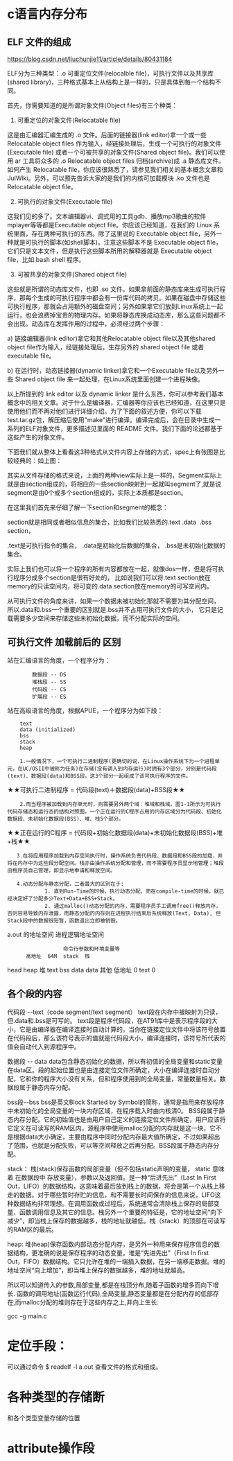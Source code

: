 # c语言内存分布


## ELF 文件的组成
https://blog.csdn.net/liuchunjie11/article/details/80431184

ELF分为三种类型：.o 可重定位文件(relocalble file)，可执行文件以及共享库(shared library)，三种格式基本上从结构上是一样的，只是具体到每一个结构不同。


首先，你需要知道的是所谓对象文件(Object files)有三个种类：

1) 可重定位的对象文件(Relocatable file)

这是由汇编器汇编生成的 .o 文件。后面的链接器(link editor)拿一个或一些 Relocatable object files 作为输入，经链接处理后，生成一个可执行的对象文件 (Executable file) 或者一个可被共享的对象文件(Shared object file)。我们可以使用 ar 工具将众多的 .o Relocatable object files 归档(archive)成 .a 静态库文件。如何产生 Relocatable file，你应该很熟悉了，请参见我们相关的基本概念文章和JulWiki。另外，可以预先告诉大家的是我们的内核可加载模块 .ko 文件也是 Relocatable object file。

2) 可执行的对象文件(Executable file)

这我们见的多了。文本编辑器vi、调式用的工具gdb、播放mp3歌曲的软件mplayer等等都是Executable object file。你应该已经知道，在我们的 Linux 系统里面，存在两种可执行的东西。除了这里说的 Executable object file，另外一种就是可执行的脚本(如shell脚本)。注意这些脚本不是 Executable object file，它们只是文本文件，但是执行这些脚本所用的解释器就是 Executable object file，比如 bash shell 程序。

3) 可被共享的对象文件(Shared object file)

这些就是所谓的动态库文件，也即 .so 文件。如果拿前面的静态库来生成可执行程序，那每个生成的可执行程序中都会有一份库代码的拷贝。如果在磁盘中存储这些可执行程序，那就会占用额外的磁盘空间；另外如果拿它们放到Linux系统上一起运行，也会浪费掉宝贵的物理内存。如果将静态库换成动态库，那么这些问题都不会出现。动态库在发挥作用的过程中，必须经过两个步骤：

a) 链接编辑器(link editor)拿它和其他Relocatable object file以及其他shared object file作为输入，经链接处理后，生存另外的 shared object file 或者 executable file。

b) 在运行时，动态链接器(dynamic linker)拿它和一个Executable file以及另外一些 Shared object file 来一起处理，在Linux系统里面创建一个进程映像。

以上所提到的 link editor 以及 dynamic linker 是什么东西，你可以参考我们基本概念中的相关文章。对于什么是编译器，汇编器等你应该也已经知道，在这里只是使用他们而不再对他们进行详细介绍。为了下面的叙述方便，你可以下载test.tar.gz包，解压缩后使用"make"进行编译。编译完成后，会在目录中生成一系列的ELF对象文件，更多描述见里面的 README 文件。我们下面的论述都基于这些产生的对象文件。


下面我们就从整体上看看这3种格式从文件内容上存储的方式，spec上有张图是比较经典的：如上图：

其实从文件存储的格式来说，上面的两种view实际上是一样的，Segment实际上就是由section组成的，将相应的一些section映射到一起就叫segment了,就是说segment是由0个或多个section组成的，实际上本质都是section。

在这里我们首先来仔细了解一下section和segment的概念：

section就是相同或者相似信息的集合，比如我们比较熟悉的.text .data  .bss section，

.text是可执行指令的集合，
.data是初始化后数据的集合，
.bss是未初始化数据的集合。

实际上我们也可以将一个程序的所有内容都放在一起，就像dos一样，但是将可执行程序分成多个section是很有好处的，
比如说我们可以将.text section放在memory的只读空间内，将可变的.data section放在memory的可写空间内。




从可执行文件的角度来讲，如果一个数据未被初始化那就不需要为其分配空间，
所以.data和.bss一个重要的区别就是.bss并不占用可执行文件的大小，
它只是记载需要多少空间来存储这些未初始化数据，而不分配实际的空间。


## 可执行文件 加载前后的 区别

站在汇编语言的角度，一个程序分为：

            数据段 -- DS
            堆栈段 -- SS
            代码段 -- CS
            扩展段 -- ES

站在高级语言的角度，根据APUE，一个程序分为如下段：

        text
        data (initialized)
        bss
        stack
        heap

        1.一般情况下，一个可执行二进制程序(更确切的说，在Linux操作系统下为一个进程单元，在UC/OSII中被称为任务)在存储(没有调入到内存运行)时拥有3个部分，分别是代码段(text)、数据段(data)和BSS段。这3个部分一起组成了该可执行程序的文件。

★★可执行二进制程序 = 代码段(text)＋数据段(data)+BSS段★★

        2.而当程序被加载到内存单元时，则需要另外两个域：堆域和栈域。图1-1所示为可执行代码存储态和运行态的结构对照图。一个正在运行的C程序占用的内存区域分为代码段、初始化数据段、未初始化数据段(BSS)、堆、栈5个部分。

★★正在运行的C程序 = 代码段+初始化数据段(data)+未初始化数据段(BSS)+堆+栈★★

       3.在将应用程序加载到内存空间执行时，操作系统负责代码段、数据段和BSS段的加载，并将在内存中为这些段分配空间。栈亦由操作系统分配和管理，而不需要程序员显示地管理；堆段由程序员自己管理，即显示地申请和释放空间。

       4.动态分配与静态分配，二者最大的区别在于:
                1. 直到Run-Time的时候，执行动态分配，而在compile-time的时候，就已经决定好了分配多少Text+Data+BSS+Stack。
                2. 通过malloc()动态分配的内存，需要程序员手工调用free()释放内存，否则容易导致内存泄露，而静态分配的内存则在进程执行结束后系统释放(Text, Data), 但Stack段中的数据很短暂，函数退出立即被销毁。




a.out 的地址空间       进程逻辑地址空间

                      命令行参数和环境变量等
          高地址  64M  stack  栈

head                   heap 堆
text                   bss
data                   data
其他        低地址  0  text   0



## 各个段的内容

代码段 --text（code segment/text segment）
text段在内存中被映射为只读，但.data和.bss是可写的。
text段是程序代码段，在AT91库中是表示程序段的大小，它是由编译器在编译连接时自动计算的，当你在链接定位文件中将该符号放置在代码段后，那么该符号表示的值就是代码段大小，编译连接时，该符号所代表的值会自动代入到源程序中。

数据段 -- data
data包含静态初始化的数据，所以有初值的全局变量和static变量在data区。段的起始位置也是由连接定位文件所确定，大小在编译连接时自动分配，它和你的程序大小没有关系，但和程序使用到的全局变量，常量数量相关。数据段属于静态内存分配。 

bss段--bss
bss是英文Block Started by Symbol的简称，通常是指用来存放程序中未初始化的全局变量的一块内存区域，在程序载入时由内核清0。
BSS段属于静态内存分配。它的初始值也是由用户自己定义的连接定位文件所确定，用户应该将它定义在可读写的RAM区内，源程序中使用malloc分配的内存就是这一块，它不是根据data大小确定，主要由程序中同时分配内存最大值所确定，不过如果超出了范围，也就是分配失败，可以等空间释放之后再分配。BSS段属于静态内存分配。

stack：
栈(stack)保存函数的局部变量（但不包括static声明的变量， static 意味着 在数据段中 存放变量），参数以及返回值。是一种“后进先出”（Last In First Out，LIFO）的数据结构，这意味着最后放到栈上的数据，将会是第一个从栈上移走的数据。对于哪些暂时存贮的信息，和不需要长时间保存的信息来说，LIFO这种数据结构非常理想。在调用函数或过程后，系统通常会清除栈上保存的局部变量、函数调用信息及其它的信息。栈另外一个重要的特征是，它的地址空间“向下减少”，即当栈上保存的数据越多，栈的地址就越低。栈（stack）的顶部在可读写的RAM区的最后。

heap:
堆(heap)保存函数内部动态分配内存，是另外一种用来保存程序信息的数据结构，更准确的说是保存程序的动态变量。堆是“先进先出”（First In first Out，FIFO）数据结构。它只允许在堆的一端插入数据，在另一端移走数据。堆的地址空间“向上增加”，即当堆上保存的数据越多，堆的地址就越高。


所以可以知道传入的参数,局部变量,都是在栈顶分布,随着子函数的增多而向下增长.
函数的调用地址(函数运行代码),全局变量,静态变量都是在分配内存的低部存在,而malloc分配的堆则存在于这些内存之上,并向上生长.



gcc -g main.c

# 定位手段：
可以通过命令 $ readelf -l a.out 查看文件的格式和组成。

# 各种类型的存储断

和各个类型变量存储的位置




# attribute操作段




